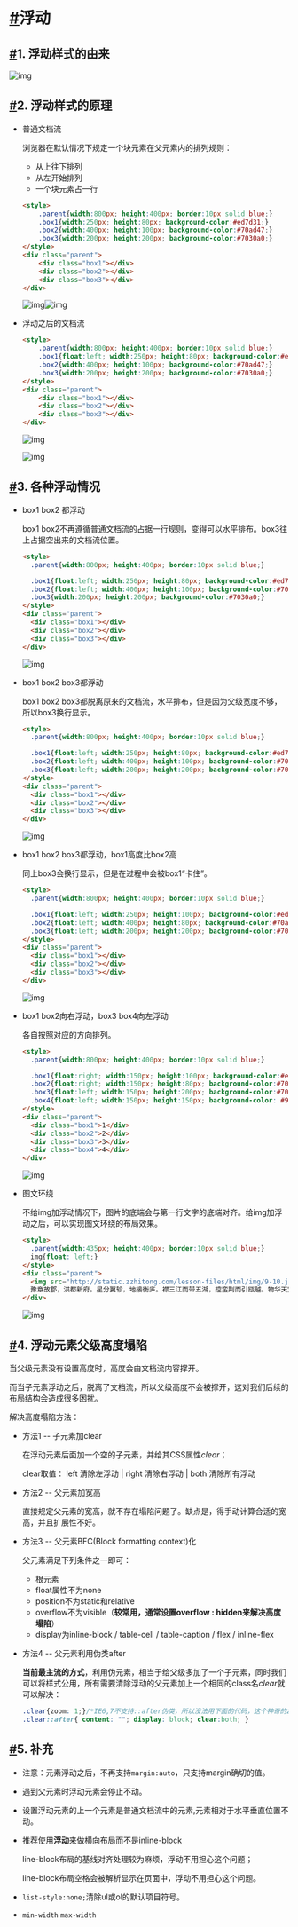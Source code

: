 # [#](https://kejian.zzhitong.com/md/html/09-浮动（1课时）.html#浮动)浮动

## [#](https://kejian.zzhitong.com/md/html/09-浮动（1课时）.html#_1-浮动样式的由来)1. 浮动样式的由来

![img](http://static.zzhitong.com/lesson-files/html/img/9-1.png)

## [#](https://kejian.zzhitong.com/md/html/09-浮动（1课时）.html#_2-浮动样式的原理)2. 浮动样式的原理

- 普通文档流

  浏览器在默认情况下规定一个块元素在父元素内的排列规则：

  - 从上往下排列
  - 从左开始排列
  - 一个块元素占一行

  ```html
  <style>
      .parent{width:800px; height:400px; border:10px solid blue;}
      .box1{width:250px; height:80px; background-color:#ed7d31;}
      .box2{width:400px; height:100px; background-color:#70ad47;}
      .box3{width:200px; height:200px; background-color:#7030a0;}
  </style>
  <div class="parent">
      <div class="box1"></div>
      <div class="box2"></div>
      <div class="box3"></div>
  </div>
  ```

  ![img](http://static.zzhitong.com/lesson-files/html/img/9-2.png)![img](http://static.zzhitong.com/lesson-files/html/img/9-3.png)

- 浮动之后的文档流

  ```html
  <style>
      .parent{width:800px; height:400px; border:10px solid blue;}
      .box1{float:left; width:250px; height:80px; background-color:#ed7d31;}
      .box2{width:400px; height:100px; background-color:#70ad47;}
      .box3{width:200px; height:200px; background-color:#7030a0;}
  </style>
  <div class="parent">
      <div class="box1"></div>
      <div class="box2"></div>
      <div class="box3"></div>
  </div>
  ```

  ![img](http://static.zzhitong.com/lesson-files/html/img/9-4.png)

  ![img](http://static.zzhitong.com/lesson-files/html/img/9-5.png)

## [#](https://kejian.zzhitong.com/md/html/09-浮动（1课时）.html#_3-各种浮动情况)3. 各种浮动情况

- box1 box2 都浮动

  box1 box2不再遵循普通文档流的占据一行规则，变得可以水平排布。box3往上占据空出来的文档流位置。

  ```html
  <style>
    .parent{width:800px; height:400px; border:10px solid blue;}
  
    .box1{float:left; width:250px; height:80px; background-color:#ed7d31;}
    .box2{float:left; width:400px; height:100px; background-color:#70ad47;}
    .box3{width:200px; height:200px; background-color:#7030a0;}
  </style>
  <div class="parent">
    <div class="box1"></div>
    <div class="box2"></div>
    <div class="box3"></div>
  </div>
  ```

  ![img](http://static.zzhitong.com/lesson-files/html/img/9-7.png)

- box1 box2 box3都浮动

  box1 box2 box3都脱离原来的文档流，水平排布，但是因为父级宽度不够，所以box3换行显示。

  ```html
  <style>
    .parent{width:800px; height:400px; border:10px solid blue;}
  
    .box1{float:left; width:250px; height:80px; background-color:#ed7d31;}
    .box2{float:left; width:400px; height:100px; background-color:#70ad47;}
    .box3{float:left; width:200px; height:200px; background-color:#7030a0;}
  </style>
  <div class="parent">
    <div class="box1"></div>
    <div class="box2"></div>
    <div class="box3"></div>
  </div>
  ```

  ![img](http://static.zzhitong.com/lesson-files/html/img/9-6.png)

- box1 box2 box3都浮动，box1高度比box2高

  同上box3会换行显示，但是在过程中会被box1“卡住”。

  ```html
  <style>
    .parent{width:800px; height:400px; border:10px solid blue;}
  
    .box1{float:left; width:250px; height:100px; background-color:#ed7d31;}
    .box2{float:left; width:400px; height:80px; background-color:#70ad47;}
    .box3{float:left; width:200px; height:200px; background-color:#7030a0;}
  </style>
  <div class="parent">
    <div class="box1"></div>
    <div class="box2"></div>
    <div class="box3"></div>
  </div>
  ```

  ![img](http://static.zzhitong.com/lesson-files/html/img/9-8.png)

- box1 box2向右浮动，box3 box4向左浮动

  各自按照对应的方向排列。

  ```html
  <style>
    .parent{width:800px; height:400px; border:10px solid blue;}
  
    .box1{float:right; width:150px; height:100px; background-color:#ed7d31;}
    .box2{float:right; width:150px; height:80px; background-color:#70ad47;}
    .box3{float:left; width:150px; height:200px; background-color:#7030a0;}
    .box4{float:left; width:150px; height:150px; background-color: #9293a3;}
  </style>
  <div class="parent">
    <div class="box1">1</div>
    <div class="box2">2</div>
    <div class="box3">3</div>
    <div class="box4">4</div>
  </div>
  ```

  ![img](http://static.zzhitong.com/lesson-files/html/img/9-9.png)

- 图文环绕

  不给img加浮动情况下，图片的底端会与第一行文字的底端对齐。给img加浮动之后，可以实现图文环绕的布局效果。

  ```html
  <style>
    .parent{width:435px; height:400px; border:10px solid blue;}
    img{float: left;}
  </style>
  <div class="parent">
    <img src="http://static.zzhitong.com/lesson-files/html/img/9-10.jpg" height="210" alt="">
    豫章故郡，洪都新府。星分翼轸，地接衡庐。襟三江而带五湖，控蛮荆而引瓯越。物华天宝，龙光射牛斗之墟；人杰地灵，徐孺下陈蕃之榻。雄州雾列，俊采星驰。台隍枕夷夏之交，宾主尽东南之美。都督阎公之雅望，棨戟遥临；宇文新州之懿范，襜帷暂驻。十旬休假，胜友如云；千里逢迎，高朋满座。腾蛟起凤，孟学士之词宗；紫电青霜，王将军之武库。家君作宰，路出名区；童子何知，躬逢胜饯。 时维九月，序属三秋。潦水尽而寒潭清，烟光凝而暮山紫。俨骖騑于上路，访风景于崇阿；临帝子之长洲，得天人之旧馆。层峦耸翠，上出重霄；飞阁流丹，下临无地。
  </div>
  ```

  ![img](http://static.zzhitong.com/lesson-files/html/img/9-11.png)

## [#](https://kejian.zzhitong.com/md/html/09-浮动（1课时）.html#_4-浮动元素父级高度塌陷)4. 浮动元素父级高度塌陷

当父级元素没有设置高度时，高度会由文档流内容撑开。

而当子元素浮动之后，脱离了文档流，所以父级高度不会被撑开，这对我们后续的布局结构会造成很多困扰。

解决高度塌陷方法：

- 方法1 -- 子元素加clear

  在浮动元素后面加一个空的子元素，并给其CSS属性*clear*；

  clear取值： left 清除左浮动 | right 清除右浮动 | both 清除所有浮动

- 方法2 -- 父元素加宽高

  直接规定父元素的宽高，就不存在塌陷问题了。缺点是，得手动计算合适的宽高，并且扩展性不好。

- 方法3 -- 父元素BFC(Block formatting context)化

  父元素满足下列条件之一即可：

  - 根元素
  - float属性不为none
  - position不为static和relative
  - overflow不为visible（**较常用，通常设置overflow : hidden来解决高度塌陷**）
  - display为inline-block / table-cell / table-caption / flex / inline-flex

- 方法4 -- 父元素利用伪类after

  **当前最主流的方式**，利用伪元素，相当于给父级多加了一个子元素，同时我们可以将样式公用，所有需要清除浮动的父元素加上一个相同的class名*clear*就可以解决：

  ```css
  .clear{zoom: 1;}/*IE6,7不支持::after伪类，所以没法用下面的代码，这个神奇的zoom可以直接解决IE6,7的清除浮动问题*/
  .clear::after{ content: ""; display: block; clear:both; }
  ```

## [#](https://kejian.zzhitong.com/md/html/09-浮动（1课时）.html#_5-补充)5. 补充

- 注意：元素浮动之后，不再支持`margin:auto`，只支持margin确切的值。

- 遇到父元素时浮动元素会停止不动。

- 设置浮动元素的上一个元素是普通文档流中的元素,元素相对于水平垂直位置不动。

- 推荐使用**浮动**来做横向布局而不是inline-block

  line-block布局的基线对齐处理较为麻烦，浮动不用担心这个问题；

  line-block布局空格会被解析显示在页面中，浮动不用担心这个问题。

- `list-style:none;`清除ul或ol的默认项目符号。

- `min-width` `max-width`

